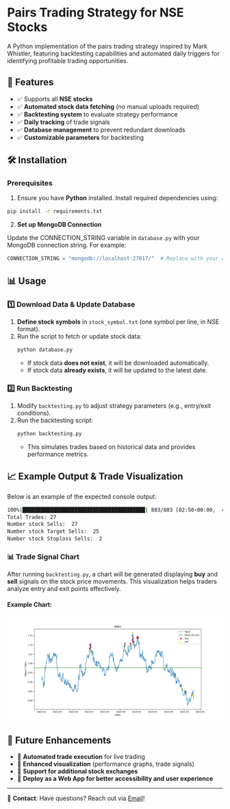 # Pairs Trading Strategy for NSE Stocks

A Python implementation of the pairs trading strategy inspired by Mark Whistler, featuring backtesting capabilities and automated daily triggers for identifying profitable trading opportunities.

## 🚀 Features

- ✅ Supports all **NSE stocks**
- ✅ **Automated stock data fetching** (no manual uploads required)
- ✅ **Backtesting system** to evaluate strategy performance
- ✅ **Daily tracking** of trade signals
- ✅ **Database management** to prevent redundant downloads
- ✅ **Customizable parameters** for backtesting

## 🛠️ Installation

### **Prerequisites**

1. Ensure you have **Python** installed. Install required dependencies using:

```bash
pip install -r requirements.txt
```

2. **Set up MongoDB Connection**

Update the CONNECTION_STRING variable in `database.py` with your MongoDB connection string. For example:

```python
CONNECTION_STRING = "mongodb://localhost:27017/"  # Replace with your connection string
```

## 📊 Usage

### **1️⃣ Download Data & Update Database**

1. **Define stock symbols** in `stock_symbol.txt` (one symbol per line, in NSE format).
2. Run the script to fetch or update stock data:
   ```bash
   python database.py
   ```
   - If stock data **does not exist**, it will be downloaded automatically.
   - If stock data **already exists**, it will be updated to the latest date.

### **2️⃣ Run Backtesting**

1. Modify `backtesting.py` to adjust strategy parameters (e.g., entry/exit conditions).
2. Run the backtesting script:
   ```bash
   python backtesting.py
   ```
   - This simulates trades based on historical data and provides performance metrics.


## 📈 Example Output & Trade Visualization


Below is an example of the expected console output:

``` bash
100%|████████████████████████████████████████| 803/803 [02:50<00:00,  4.72it/s]
Total Trades: 27
Number stock Sells:  27
Number stock Target Sells:  25
Number stock Stoploss Sells:  2
```

### 📊 Trade Signal Chart
After running `backtesting.py`, a chart will be generated displaying **buy** and **sell** signals on the stock price movements. This visualization helps traders analyze entry and exit points effectively.

#### Example Chart:
![Pairs Trading Chart](ex_output_trade_vis.png)

## 📅 Future Enhancements

- 🔹 **Automated trade execution** for live trading
- 🔹 **Enhanced visualization** (performance graphs, trade signals)
- 🔹 **Support for additional stock exchanges**
- 🔹 **Deploy as a Web App for better accessibility and user experience**


---

📩 **Contact**: Have questions? Reach out via [Email](mailto:darshandhanani01@gmail.com)!

